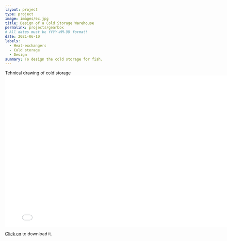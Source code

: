 ```yaml
---
layout: project
type: project
image: images/ec.jpg
title: Design of a Cold Storage Warehouse
permalink: projects/gearbox
# All dates must be YYYY-MM-DD format!
date: 2021-06-10
labels:
  - Heat-exchangers
  - Cold storage
  - Design
summary: To design the cold storage for fish.
---
```



Tehnical drawing of cold storage
<embed src="../images/coldstorage.pdf" width="800px" height="500px" />



<p> <a href="../images/heatproject.pdf" download>Click on</a> to download it.<p>


  
  
  
  
